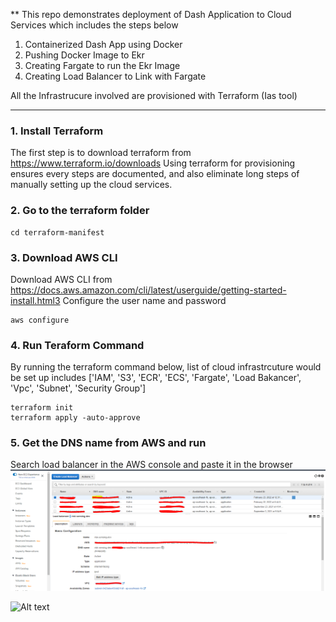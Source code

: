 **
This repo demonstrates deployment of Dash Application to Cloud Services which includes the steps below
1. Containerized Dash App using Docker
2. Pushing Docker Image to Ekr
3. Creating Fargate to run the Ekr Image
4. Creating Load Balancer to Link with Fargate

All the Infrastrucure involved are provisioned with Terraform (Ias tool)
***

### 1. Install Terraform
The first step is to download terraform from https://www.terraform.io/downloads
Using terraform for provisioning ensures every steps are documented, and also eliminate long steps of manually setting up the cloud services.


### 2. Go to the terraform folder
```
cd terraform-manifest
```

### 3. Download AWS CLI
Download AWS CLI from https://docs.aws.amazon.com/cli/latest/userguide/getting-started-install.html3
Configure the user name and password
```
aws configure
```

### 4. Run Teraform Command
By running the terraform command below, list of cloud infrastrcuture would be set up includes
['IAM', 'S3', 'ECR', 'ECS', 'Fargate', 'Load Bakancer', 'Vpc', 'Subnet', 'Security Group']

```
terraform init
terraform apply -auto-approve
```

### 5. Get the DNS name from AWS and run
Search load balancer in the AWS console and paste it in the browser
![Alt text](./static/demo.PNG?raw=true)


![Alt text](https://cdn-images-1.medium.com/max/800/1*HRXj_0LRk8G4be-NvxlCwg.png)

